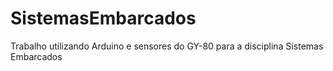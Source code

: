 # SistemasEmbarcados
Trabalho utilizando Arduino e sensores do GY-80 para a disciplina Sistemas Embarcados
